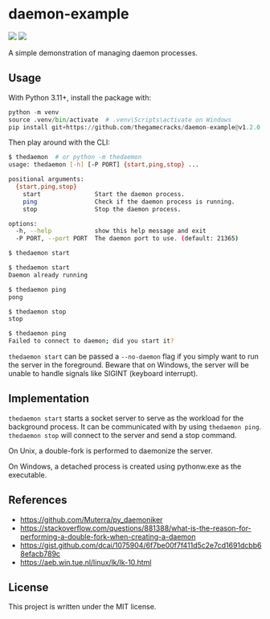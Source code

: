 # daemon-example

[![](https://img.shields.io/github/actions/workflow/status/thegamecracks/daemon-example/black-lint.yml?style=flat-square&label=black)](https://black.readthedocs.io/en/stable/)
[![](https://img.shields.io/github/actions/workflow/status/thegamecracks/daemon-example/pyright-lint.yml?style=flat-square&label=pyright)](https://microsoft.github.io/pyright/#/)

A simple demonstration of managing daemon processes.

## Usage

With Python 3.11+, install the package with:

```py
python -m venv
source .venv/bin/activate  # .venv\Scripts\activate on Windows
pip install git+https://github.com/thegamecracks/daemon-example@v1.2.0
```

Then play around with the CLI:

```sh
$ thedaemon  # or python -m thedaemon
usage: thedaemon [-h] [-P PORT] {start,ping,stop} ...

positional arguments:
  {start,ping,stop}
    start               Start the daemon process.
    ping                Check if the daemon process is running.
    stop                Stop the daemon process.

options:
  -h, --help            show this help message and exit
  -P PORT, --port PORT  The daemon port to use. (default: 21365)

$ thedaemon start

$ thedaemon start
Daemon already running

$ thedaemon ping
pong

$ thedaemon stop
stop

$ thedaemon ping
Failed to connect to daemon; did you start it?
```

`thedaemon start` can be passed a `--no-daemon` flag if you simply want
to run the server in the foreground. Beware that on Windows, the server
will be unable to handle signals like SIGINT (keyboard interrupt).

## Implementation

`thedaemon start` starts a socket server to serve as the workload for the
background process. It can be communicated with by using `thedaemon ping`.
`thedaemon stop` will connect to the server and send a stop command.

On Unix, a double-fork is performed to daemonize the server.

On Windows, a detached process is created using pythonw.exe as the executable.

## References

- https://github.com/Muterra/py_daemoniker
- https://stackoverflow.com/questions/881388/what-is-the-reason-for-performing-a-double-fork-when-creating-a-daemon
- https://gist.github.com/dcai/1075904/6f7be00f7f411d5c2e7cd1691dcbb68efacb789c
- https://aeb.win.tue.nl/linux/lk/lk-10.html

## License

This project is written under the MIT license.
